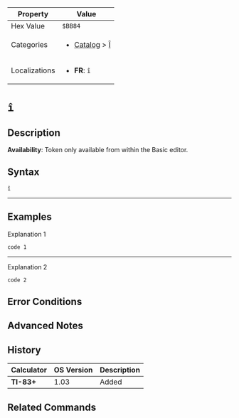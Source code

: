 | Property      | Value |
|---------------|-------|
| Hex Value     | `$BB84`|
| Categories    | <ul><li>[Catalog](../categories/Catalog.md) > [Î](../categories/Catalog.md#Î)</li></ul> |
| Localizations | <ul><li><b>FR</b>: `î`</li></ul> |

# `î`

## Description



<b>Availability</b>: Token only available from within the Basic editor.

## Syntax
`î`

<hr>

## Examples

Explanation 1
```ti-basic
code 1
```
---
Explanation 2
```ti-basic
code 2
```

## Error Conditions


## Advanced Notes


## History
| Calculator | OS Version | Description |
|------------|------------|-------------|
| <b>TI-83+</b> | 1.03 | Added

## Related Commands

    